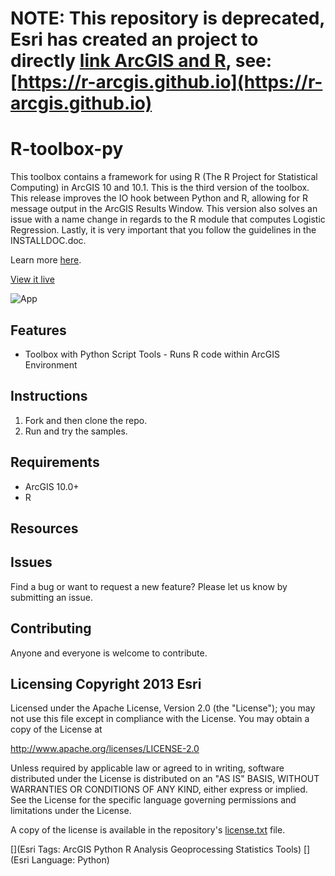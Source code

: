 # NOTE: This repository is deprecated, Esri has created an  project to directly [link ArcGIS and R](http://blogs.esri.com/esri/esri-insider/2015/07/20/building-a-bridge-to-the-r-community/), see: [https://r-arcgis.github.io](https://r-arcgis.github.io)

# R-toolbox-py

This toolbox contains a framework for using R (The R Project for Statistical
Computing) in ArcGIS 10 and 10.1. This is the third version of the toolbox.
This release improves the IO hook between Python and R, allowing for R message
output in the ArcGIS Results Window. This version also solves an issue with a
name change in regards to the R module that computes Logistic Regression.
Lastly, it is very important that you follow the guidelines in the
INSTALLDOC.doc. 

Learn more
[here](http://www.arcgis.com/home/item.html?id=a5736544d97a4544aa47d06baf910f6d).

[View it
live](http://video.esri.com/watch/1925/integrating-open_dash_source-statistical-packages-with-arcgis)

![App](https://raw.github.com/Esri/R-toolbox-py/master/R-toolbox-image.png)

## Features
* Toolbox with Python Script Tools - Runs R code within ArcGIS Environment

## Instructions

1. Fork and then clone the repo. 
2. Run and try the samples.

## Requirements

* ArcGIS 10.0+ 
* R

## Resources

## Issues

Find a bug or want to request a new feature?  Please let us know by submitting
an issue.

## Contributing

Anyone and everyone is welcome to contribute. 

## Licensing Copyright 2013 Esri

Licensed under the Apache License, Version 2.0 (the "License"); you may not
use this file except in compliance with the License.  You may obtain a copy of
the License at

   http://www.apache.org/licenses/LICENSE-2.0

Unless required by applicable law or agreed to in writing, software
distributed under the License is distributed on an "AS IS" BASIS, WITHOUT
WARRANTIES OR CONDITIONS OF ANY KIND, either express or implied.  See the
License for the specific language governing permissions and limitations under
the License.

A copy of the license is available in the repository's [license.txt](
https://raw.github.com/Esri/R-toolbox-py/master/license.txt) file.

[](Esri Tags: ArcGIS Python R Analysis Geoprocessing Statistics Tools) 
[](Esri Language: Python)

